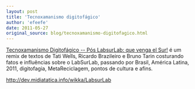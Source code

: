 ```yaml
---
layout: post
title: 'Tecnoxamanismo digitofágico'
author: 'efeefe'
date: 2011-05-27
original_source: blog/tecnoxamanismo-digitofagico.html
---
```


[Tecnoxamanismo Digitofágico -- Pós LabsurLab: que venga el Sur!](http://dev.midiatatica.info/wikka/LabsurLab) é um remix de textos de Tati Wells, Ricardo Brazileiro e Bruno Tarin costurando fatos e influências sobre o LabSurLab, passando por Brasil, América Latina, 2011, digitofagia, MetaReciclagem, pontos de cultura e afins.

<http://dev.midiatatica.info/wikka/LabsurLab>
